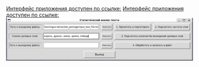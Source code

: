 [Интерфейс приложения доступен по ссылке:](python-ed/home_tasks/stat_package/stat_package.PNG/#StatisticalAnalysis)
[Интерфейс приложения доступен по ссылке:](stat_package.PNG)
![alt text](image.png)